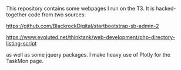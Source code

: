 This repository contains some webpages I run on the T3. It is hacked-together code from two sources:

https://github.com/BlackrockDigital/startbootstrap-sb-admin-2

https://www.evoluted.net/thinktank/web-development/php-directory-listing-script

as well as some jquery packages. I make heavy use of Plotly for the TaskMon page. 
